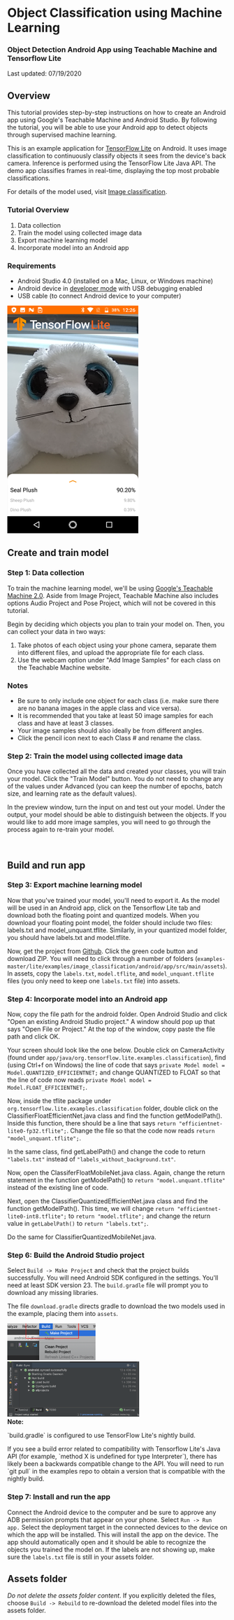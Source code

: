 # Object Classification using Machine Learning

### Object Detection Android App using Teachable Machine and Tensorflow Lite

Last updated: 07/19/2020

## Overview

This tutorial provides step-by-step instructions on how to create an Android app using Google's Teachable Machine and Android Studio. By following the tutorial, you will be able to use your Android app to detect objects through supervised machine learning. 

This is an example application for [TensorFlow Lite](https://tensorflow.org/lite) on Android. It uses image classification to continuously classify objects it sees from the device's back camera. Inference is performed using the TensorFlow Lite Java API. The demo app classifies frames in real-time, displaying the top most probable classifications. 

For details of the model used, visit [Image classification](https://www.tensorflow.org/lite/models/image_classification/overview).


### Tutorial Overview

1. Data collection
2. Train the model using collected image data
3. Export machine learning model
4. Incorporate model into an Android app

### Requirements

*   Android Studio 4.0 (installed on a Mac, Linux, or Windows machine)
*   Android device in [developer mode](https://developer.android.com/studio/debug/dev-options) with USB debugging enabled
*   USB cable (to connect Android device to your computer)

<img src="images/app-example-seal.png?raw=true" alt="App Example Page" width="300" height="520"/>


## Create and train model

### Step 1: Data collection

To train the machine learning model, we'll be using [Google's Teachable Machine 2.0](https://teachablemachine.withgoogle.com/train/image). Aside from Image Project, Teachable Machine also includes options Audio Project and Pose Project, which will not be covered in this tutorial.

Begin by deciding which objects you plan to train your model on. Then, you can collect your data in two ways: 

1. Take photos of each object using your phone camera, separate them into different files, and upload the appropriate file for each class. 
2. Use the webcam option under "Add Image Samples" for each class on the Teachable Machine website.

### Notes
*   Be sure to only include one object for each class (i.e. make sure there are no banana images in the apple class and vice versa). 
*   It is recommended that you take at least 50 image samples for each class and have at least 3 classes. 
*   Your image samples should also ideally be from different angles.
*   Click the pencil icon next to each Class # and rename the class.


### Step 2: Train the model using collected image data

Once you have collected all the data and created your classes, you will train your model. Click the "Train Model" button. You do not need to change any of the values under Advanced (you can keep the number of epochs, batch size, and learning rate as the default values). 

In the preview window, turn the input on and test out your model. Under the output, your model should be able to distinguish between the objects. If you would like to add more image samples, you will need to go through the process again to re-train your model.

<br/>

## Build and run app

### Step 3: Export machine learning model

Now that you've trained your model, you'll need to export it. As the model will be used in an Android app, click on the Tensorflow Lite tab and download both the floating point and quantized models. When you download your floating point model, the folder should include two files: labels.txt and model_unquant.tflite. Similarly, in your quantized model folder, you should have labels.txt and model.tflite. 

Now, get the project from [Github](https://github.com/tensorflow/examples). Click the green code button and download ZIP. You will need to click through a number of folders (``examples-master/lite/examples/image_classification/android/app/src/main/assets``). In assets, copy the ``labels.txt``, ``model.tflite``, and ``model_unquant.tflite`` files (you only need to keep one ``labels.txt`` file) into assets. 


### Step 4: Incorporate model into an Android app

Now, copy the file path for the android folder. Open Android Studio and click "Open an existing Android Studio project." A window should pop up that says "Open File or Project." At the top of the window, copy paste the file path and click OK. 

Your screen should look like the one below. Double click on CameraActivity (found under ``app/java/org.tensorflow.lite.examples.classification``), find (using Ctrl+f on Windows) the line of code that says ``private Model model = Model.QUANTIZED_EFFICIENTNET;`` and change QUANTIZED to FLOAT so that the line of code now reads ``private Model model = Model.FLOAT_EFFICIENTNET;``.

Now, inside the tflite package under ``org.tensorflow.lite.examples.classification`` folder, double click on the ClassifierFloatEfficientNet.java class and find the function getModelPath(). Inside this function, there should be a line that says ``return "efficientnet-lite0-fp32.tflite";``. Change the file so that the code now reads ``return "model_unquant.tflite";``.

In the same class, find getLabelPath() and change the code to return ``"labels.txt"`` instead of ``"labels_without_background.txt"``. 

Now, open the ClassiferFloatMobileNet.java class. Again, change the return statement in the function getModelPath() to ``return "model.unquant.tflite"`` instead of the existing line of code.

Next, open the ClassifierQuantizedEfficientNet.java class and find the function getModelPath(). This time, we will change ``return "efficientnet-lite0-int8.tflite";`` to ``return "model.tflite";`` and change the return value in ``getLabelPath()`` to ``return "labels.txt";``.

Do the same for ClassifierQuantizedMobileNet.java. 


### Step 6: Build the Android Studio project

Select `Build -> Make Project` and check that the project builds successfully.
You will need Android SDK configured in the settings. You'll need at least SDK
version 23. The `build.gradle` file will prompt you to download any missing
libraries.

The file `download.gradle` directs gradle to download the two models used in the
example, placing them into `assets`.

<img src="images/classifydemo_img4.png?raw=true" style="width: 40%" />

<img src="images/classifydemo_img2.png?raw=true" style="width: 60%" />

<aside class="note"><b>Note:</b><p>`build.gradle` is configured to use TensorFlow Lite's nightly build.</p><p>If you see a build error related to compatibility with Tensorflow Lite's Java API (for example, `method X is undefined for type Interpreter`), there has likely been a backwards compatible change to the API. You will need to run `git pull` in the examples repo to obtain a version that is compatible with the nightly build.</p></aside>


### Step 7: Install and run the app

Connect the Android device to the computer and be sure to approve any ADB permission prompts that appear on your phone. Select `Run -> Run app.` Select the deployment target in the connected devices to the device on which the app will be installed. This will install the app on the device. The app should automatically open and it should be able to recognize the objects you trained the model on. If the labels are not showing up, make sure the ``labels.txt`` file is still in your assets folder.


## Assets folder
_Do not delete the assets folder content_. If you explicitly deleted the files, choose `Build -> Rebuild` to re-download the deleted model files into the assets folder.
